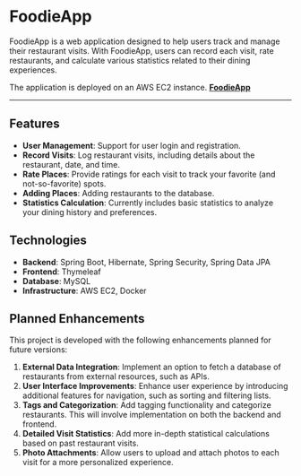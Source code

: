 # FoodieApp

FoodieApp is a web application designed to help users track and manage their restaurant visits. With FoodieApp, users can record each visit, rate restaurants, and calculate various statistics related to their dining experiences. 

The application is deployed on an AWS EC2 instance. **[FoodieApp](http://your-ec2-instance-address.amazonaws.com)**  

___

## Features

- **User Management**: Support for user login and registration.
- **Record Visits**: Log restaurant visits, including details about the restaurant, date, and time.
- **Rate Places**: Provide ratings for each visit to track your favorite (and not-so-favorite) spots.
- **Adding Places**: Adding restaurants to the database.
- **Statistics Calculation**: Currently includes basic statistics to analyze your dining history and preferences.

## Technologies

- **Backend**: Spring Boot, Hibernate, Spring Security, Spring Data JPA
- **Frontend**: Thymeleaf  
- **Database**: MySQL  
- **Infrastructure**: AWS EC2, Docker  
  
## Planned Enhancements

This project is developed with the following enhancements planned for future versions:

1. **External Data Integration**: Implement an option to fetch a database of restaurants from external resources, such as APIs.
2. **User Interface Improvements**: Enhance user experience by introducing additional features for navigation, such as sorting and filtering lists.
3. **Tags and Categorization**: Add tagging functionality and categorize restaurants. This will involve implementation on both the backend and frontend.
4. **Detailed Visit Statistics**: Add more in-depth statistical calculations based on past restaurant visits.
5. **Photo Attachments**: Allow users to upload and attach photos to each visit for a more personalized experience.
